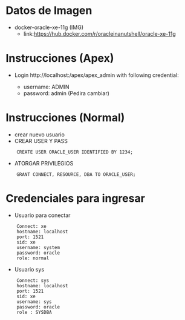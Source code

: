 # Datos de Imagen
* docker-oracle-xe-11g (IMG)
   * link:https://hub.docker.com/r/oracleinanutshell/oracle-xe-11g
# Instrucciones (Apex)
* Login http://localhost:<port>/apex/apex_admin with following credential:
    * username: ADMIN
    * password: admin (Pedira cambiar)
  
# Instrucciones (Normal)
* crear nuevo usuario
* CREAR USER Y PASS
```
    CREATE USER ORACLE_USER IDENTIFIED BY 1234;
```
* ATORGAR PRIVILEGIOS
```
    GRANT CONNECT, RESOURCE, DBA TO ORACLE_USER;
```
      
# Credenciales para ingresar
* Usuario para conectar
```
    Connect: xe
    hostname: localhost
    port: 1521
    sid: xe
    username: system
    password: oracle
    role: normal
```

* Usuario sys
```
    Connect: sys
    hostname: localhost
    port: 1521
    sid: xe
    username: sys
    password: oracle
    role : SYSDBA
```
